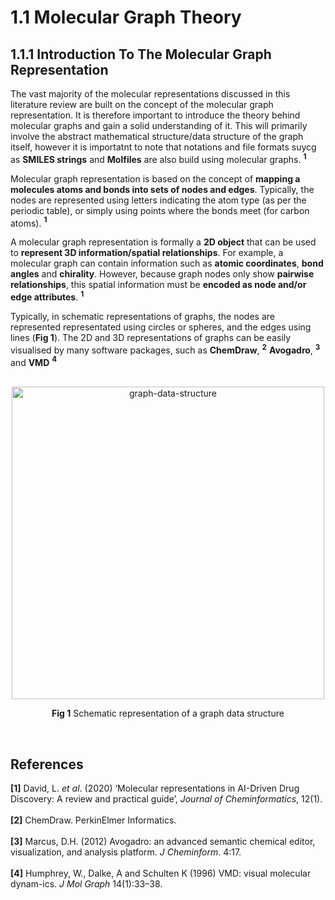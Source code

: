 # 1.1 Molecular Graph Theory

## 1.1.1 Introduction To The Molecular Graph Representation

The vast majority of the molecular representations discussed in this literature review are built on the concept of the molecular graph representation. It is therefore important to introduce the theory behind molecular graphs and gain a solid understanding of it. This will primarily involve the abstract mathematical structure/data structure of the graph itself, however it is importatnt to note that notations and file formats suycg as **SMILES strings** and **Molfiles** are also build using molecular graphs. **<sup>1</sup>**

Molecular graph representation is based on the concept of **mapping a molecules atoms and bonds into sets of nodes and edges**. Typically, the nodes are represented using letters indicating the atom type (as per the periodic table), or simply using points where the bonds meet (for carbon atoms). **<sup>1</sup>**

A molecular graph representation is formally a **2D object** that can be used to **represent 3D information/spatial relationships**. For example, a molecular graph can contain information such as **atomic coordinates**, **bond angles** and **chirality**. However, because graph nodes only show **pairwise relationships**, this spatial information must be **encoded as node and/or edge attributes**. **<sup>1</sup>**

Typically, in schematic representations of graphs, the nodes are represented representated using circles or spheres, and the edges using lines (**Fig 1**). The 2D and 3D representations of graphs can be easily visualised by many software packages, such as **ChemDraw**, **<sup>2</sup>** **Avogadro**, **<sup>3</sup>** and **VMD** **<sup>4</sup>**

<br>
<div align="center">
  <img src="https://github.com/c-vandenberg/chemistry-machine-learning/assets/60201356/ee1147a9-f6e9-4c16-9f38-f954a6be8c2e", alt="graph-data-structure" width=500/>
    <p>
      <b>Fig 1</b> Schematic representation of a graph data structure
    </p>
</div>
<br>

## References
**[1]** David, L. *et al*. (2020) ‘Molecular representations in AI-Driven Drug Discovery: A review and practical guide’, *Journal of Cheminformatics*, 12(1).<br><br>
**[2]** ChemDraw. PerkinElmer Informatics.<br><br>
**[3]** Marcus, D.H. (2012) Avogadro: an advanced semantic chemical editor, visualization, and analysis platform. *J Cheminform*. 4:17.<br><br>
**[4]** Humphrey, W., Dalke, A and Schulten K (1996) VMD: visual molecular dynam-ics. *J Mol Graph* 14(1):33–38.<br><br>
